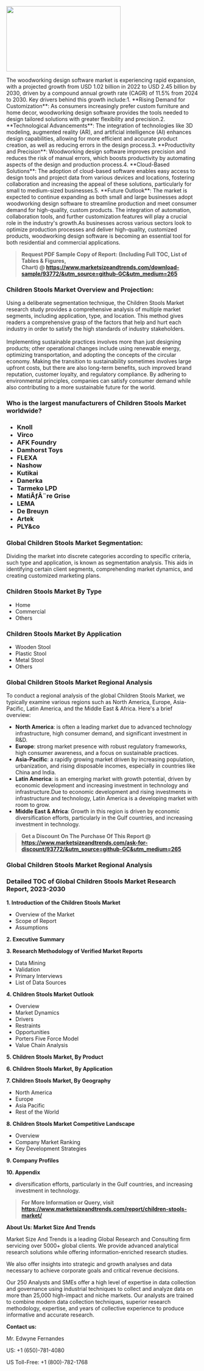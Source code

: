 <p><img class="alignnone size-medium wp-image-20088" src="https://ffe5etoiles.com/wp-content/uploads/2024/12/MST1-300x171.png" alt="" width="300" height="171" /></p>The woodworking design software market is experiencing rapid expansion, with a projected growth from USD 1.02 billion in 2022 to USD 2.45 billion by 2030, driven by a compound annual growth rate (CAGR) of 11.5% from 2024 to 2030. Key drivers behind this growth include:1. **Rising Demand for Customization**: As consumers increasingly prefer custom furniture and home decor, woodworking design software provides the tools needed to design tailored solutions with greater flexibility and precision.2. **Technological Advancements**: The integration of technologies like 3D modeling, augmented reality (AR), and artificial intelligence (AI) enhances design capabilities, allowing for more efficient and accurate product creation, as well as reducing errors in the design process.3. **Productivity and Precision**: Woodworking design software improves precision and reduces the risk of manual errors, which boosts productivity by automating aspects of the design and production process.4. **Cloud-Based Solutions**: The adoption of cloud-based software enables easy access to design tools and project data from various devices and locations, fostering collaboration and increasing the appeal of these solutions, particularly for small to medium-sized businesses.5. **Future Outlook**: The market is expected to continue expanding as both small and large businesses adopt woodworking design software to streamline production and meet consumer demand for high-quality, custom products. The integration of automation, collaboration tools, and further customization features will play a crucial role in the industry's growth.As businesses across various sectors look to optimize production processes and deliver high-quality, customized products, woodworking design software is becoming an essential tool for both residential and commercial applications.</p><blockquote id="" class=""><strong>Request PDF Sample Copy of Report: (Including Full TOC, List of Tables &amp; Figures, Chart)&nbsp;@&nbsp;<strong><a href="https://www.marketsizeandtrends.com/download-sample/93772/&utm_source=github-GC&utm_medium=265" target="_blank">https://www.marketsizeandtrends.com/download-sample/93772/&utm_source=github-GC&utm_medium=265</a></strong></strong></blockquote><h3 id="" class="">Children Stools Market&nbsp;Overview and Projection:</h3><p id="" class="">Using a deliberate segmentation technique, the Children Stools Market research study provides a comprehensive analysis of multiple market segments, including application, type, and location. This method gives readers a comprehensive grasp of the factors that help and hurt each industry in order to satisfy the high standards of industry stakeholders. <br /> <br />Implementing sustainable practices involves more than just designing products; other operational changes include using renewable energy, optimizing transportation, and adopting the concepts of the circular economy. Making the transition to sustainability sometimes involves large upfront costs, but there are also long-term benefits, such improved brand reputation, customer loyalty, and regulatory compliance. By adhering to environmental principles, companies can satisfy consumer demand while also contributing to a more sustainable future for the world.</p><h3 id="" class="">Who is the largest manufacturers of&nbsp;Children Stools Market worldwide?</h3><h3 class=""><p><ul><li>Knoll </li><li> Virco </li><li> AFK Foundry </li><li> Damhorst Toys </li><li> FLEXA </li><li> Nashow </li><li> Kutikai </li><li> Danerka </li><li> Tarmeko LPD </li><li> MatiÃƒÂ¨re Grise </li><li> LEMA </li><li> De Breuyn </li><li> Artek </li><li> PLY&co</li></ul></p></h3><h3 id="" class="">Global&nbsp;Children Stools Market Segmentation:</h3><p id="" class="">Dividing the market into discrete categories according to specific criteria, such type and application, is known as segmentation analysis. This aids in identifying certain client segments, comprehending market dynamics, and creating customized marketing plans.</p><h3 id="" class="">Children Stools Market&nbsp;By Type</h3><p><p><ul><li>Home</li><li> Commercial</li><li> Others</p></li></ul></p></p><h3 id="" class="">Children Stools Market&nbsp;By Application</h3><p class=""><p><ul><li>Wooden Stool</li><li> Plastic Stool</li><li> Metal Stool</li><li> Others</li></ul></p></p><h3 id="" class="">Global Children Stools Market Regional Analysis</h3><p id="" class="">To conduct a regional analysis of the global Children Stools Market, we typically examine various regions such as North America, Europe, Asia-Pacific, Latin America, and the Middle East &amp; Africa. Here's a brief overview:</p><ul><li><strong>North America</strong>: is often a leading market due to advanced technology infrastructure, high consumer demand, and significant investment in R&amp;D.</li><li><strong>Europe</strong>: strong market presence with robust regulatory frameworks, high consumer awareness, and a focus on sustainable practices.</li><li><strong>Asia-Pacific</strong>: a rapidly growing market driven by increasing population, urbanization, and rising disposable incomes, especially in countries like China and India.</li><li><strong>Latin America</strong>: is an emerging market with growth potential, driven by economic development and increasing investment in technology and infrastructure.Due to economic development and rising investments in infrastructure and technology, Latin America is a developing market with room to grow.</li><li><strong>Middle East &amp; Africa</strong>: Growth in this region is driven by economic diversification efforts, particularly in the Gulf countries, and increasing investment in technology.</li></ul><blockquote id="" class=""><strong>Get a Discount On The Purchase Of This Report @ <strong><a href="https://www.marketsizeandtrends.com/ask-for-discount/93772/&utm_source=github-GC&utm_medium=265" target="_blank">https://www.marketsizeandtrends.com/ask-for-discount/93772/&utm_source=github-GC&utm_medium=265</a></strong></strong></blockquote><h3 id="" class="">Global Children Stools Market Regional Analysis</h3><h3 id="" class="">Detailed TOC of Global Children Stools Market Research Report, 2023-2030</h3><p id="" class=""><strong>1. Introduction of the Children Stools Market</strong></p><ul><li>Overview of the Market</li><li>Scope of Report</li><li>Assumptions</li></ul><p id="" class=""><strong>2. Executive Summary</strong></p><p id="" class=""><strong>3. Research Methodology of Verified Market Reports</strong></p><ul><li>Data Mining</li><li>Validation</li><li>Primary Interviews</li><li>List of Data Sources</li></ul><p id="" class=""><strong>4. Children Stools Market Outlook</strong></p><ul><li>Overview</li><li>Market Dynamics</li><li>Drivers</li><li>Restraints</li><li>Opportunities</li><li>Porters Five Force Model</li><li>Value Chain Analysis</li></ul><p id="" class=""><strong>5. Children Stools Market, By Product</strong></p><p id="" class=""><strong>6. Children Stools Market, By Application</strong></p><p id="" class=""><strong>7. Children Stools Market, By Geography</strong></p><ul><li>North America</li><li>Europe</li><li>Asia Pacific</li><li>Rest of the World</li></ul><p id="" class=""><strong>8. Children Stools Market Competitive Landscape</strong></p><ul><li>Overview</li><li>Company Market Ranking</li><li>Key Development Strategies</li></ul><p id="" class=""><strong>9. Company Profiles</strong></p><p id="" class=""><strong>10. Appendix</strong></p><ul><li>diversification efforts, particularly in the Gulf countries, and increasing investment in technology.</li></ul><blockquote id="" class=""><strong>For More Information or Query, visit <strong><strong><a href="https://www.marketsizeandtrends.com/report/children-stools-market/" target="_blank">https://www.marketsizeandtrends.com/report/children-stools-market/</a></strong></strong></strong></blockquote><p id="" class=""><strong>About Us: Market Size And Trends</strong></p><p id="" class="">Market Size And Trends is a leading Global Research and Consulting firm servicing over 5000+ global clients. We provide advanced analytical research solutions while offering information-enriched research studies.</p><p id="" class="">We also offer insights into strategic and growth analyses and data necessary to achieve corporate goals and critical revenue decisions.</p><p id="" class="">Our 250 Analysts and SMEs offer a high level of expertise in data collection and governance using industrial techniques to collect and analyze data on more than 25,000 high-impact and niche markets. Our analysts are trained to combine modern data collection techniques, superior research methodology, expertise, and years of collective experience to produce informative and accurate research.</p><p id="" class=""><strong>Contact us:</strong></p><p id="" class="">Mr. Edwyne Fernandes</p><p id="" class="">US: +1 (650)-781-4080</p><p id="" class="">US Toll-Free: +1 (800)-782-1768</p>
